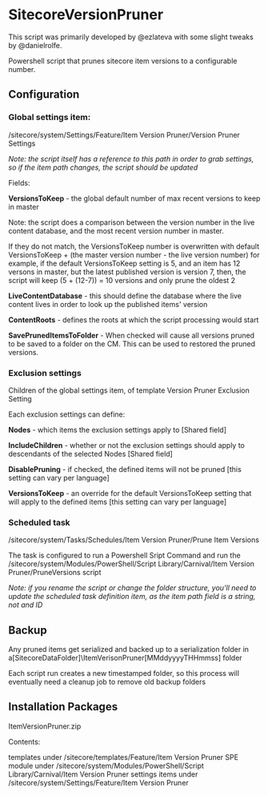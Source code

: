 # SitecoreVersionPruner

This script was primarily developed by @ezlateva with some slight tweaks by @danielrolfe. 

Powershell script that prunes sitecore item versions to a configurable number.

## Configuration

### Global settings item:

  /sitecore/system/Settings/Feature/Item Version Pruner/Version Pruner Settings

*Note: the script itself has a reference to this path in order to grab settings, so if the item path changes, the script should be updated*

Fields:

**VersionsToKeep** - the global default number of max recent versions to keep in master

Note: the script does a comparison between the version number in the live content database, and the most recent version number in master.

If they do not match, the VersionsToKeep number is overwritten with default VersionsToKeep + (the master version number - the live version number) for example, if the default VersionsToKeep setting is 5, and an item has 12 versons in master, but the latest published version is version 7, then, the script will keep (5 + (12-7)) = 10 versions and only prune the oldest 2

**LiveContentDatabase** - this should define the database where the live content lives in order to look up the published items' version

**ContentRoots** - defines the roots at which the script processing would start

**SavePrunedItemsToFolder** - When checked will cause all versions pruned to be saved to a folder on the CM. This can be used to restored the pruned versions.

### Exclusion settings

Children of the global settings item, of template Version Pruner Exclusion Setting

Each exclusion settings can define:

**Nodes** - which items the exclusion settings apply to [Shared field]

**IncludeChildren** - whether or not the exclusion settings should apply to descendants of the selected Nodes [Shared field]

**DisablePruning** - if checked, the defined items will not be pruned [this setting can vary per language]

**VersionsToKeep** - an override for the default VersionsToKeep setting that will apply to the defined items [this setting can vary per language]

### Scheduled task

  /sitecore/system/Tasks/Schedules/Item Version Pruner/Prune Item Versions

The task is configured to run a Powershell Sript Command and run the /sitecore/system/Modules/PowerShell/Script Library/Carnival/Item Version Pruner/PruneVersions script

*Note: if you rename the script or change the folder structure, you'll need to update the scheduled task definition item, as the item path field is a string, not and ID*

## Backup

Any pruned items get serialized and backed up to a serialization folder in a[SitecoreDataFolder]\ItemVerisonPruner\[MMddyyyyTHHmmss] folder

Each script run creates a new timestamped folder, so this process will eventually need a cleanup job to remove old backup folders

## Installation Packages

ItemVersionPruner.zip

Contents:

  templates under /sitecore/templates/Feature/Item Version Pruner
  SPE module under /sitecore/system/Modules/PowerShell/Script Library/Carnival/Item Version Pruner
  settings items under /sitecore/system/Settings/Feature/Item Version Pruner
